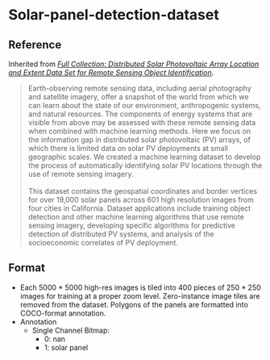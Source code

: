 # Solar-panel-detection-dataset
## Reference
Inherited from [*Full Collection: Distributed Solar Photovoltaic Array Location and Extent Data Set for Remote Sensing Object Identification*](https://figshare.com/collections/Full_Collection_Distributed_Solar_Photovoltaic_Array_Location_and_Extent_Data_Set_for_Remote_Sensing_Object_Identification/3255643/1).
> Earth-observing remote sensing data, including aerial photography and satellite imagery, offer a snapshot of the world from which we can learn about the state of our environment, anthropogenic systems, and natural resources. The components of energy systems that are visible from above may be assessed with these remote sensing data when combined with machine learning methods. Here we focus on the information gap in distributed solar photovoltaic (PV) arrays, of which there is limited data on solar PV deployments at small geographic scales. We created a machine learning dataset to develop the process of automatically identifying solar PV locations through the use of remote sensing imagery.\
> \
> This dataset contains the geospatial coordinates and border vertices for over 19,000 solar panels across 601 high resolution images from four cities in California. Dataset applications include training object detection and other machine learning algorithms that use remote sensing imagery, developing specific algorithms for predictive detection of distributed PV systems, and analysis of the socioeconomic correlates of PV deployment.

## Format
- Each 5000 * 5000 high-res images is tiled into 400 pieces of 250 * 250 images for training at a proper zoom level. Zero-instance image tiles are removed from the dataset. Polygons of the panels are formatted into COCO-format annotation.
- Annotation
  - Single Channel Bitmap:
    - 0: nan
    - 1: solar panel 
